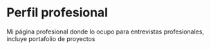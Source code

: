 # Perfil profesional
Mi página profesional donde lo ocupo para entrevistas profesionales, incluye portafolio de proyectos
